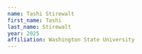 ```yaml
---
name: Tashi Stirewalt
first_name: Tashi
last_name: Stirewalt
year: 2025
affiliation: Washington State University
---
```

